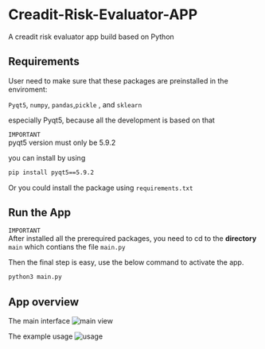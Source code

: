 # Creadit-Risk-Evaluator-APP
A creadit risk evaluator app build based on Python


## Requirements

User need to make sure that these packages are preinstalled in the enviroment:

``Pyqt5``, ``numpy``, ``pandas``,``pickle`` , and ``sklearn``

especially Pyqt5, because all the development is based on that



`IMPORTANT` \
pyqt5 version must only be 5.9.2 

you can install by using 
```bash
pip install pyqt5==5.9.2
```
Or you could install the package using ``requirements.txt``

## Run the App


`IMPORTANT` \
After installed all the prerequired packages, you need to cd to the <strong>directory</strong> ``main`` which contians the file ``main.py``



Then the final step is easy, use the below command to activate the app.

```bash
python3 main.py
```

## App overview

The main interface
![main view](https://github.com/span11UR/Creadit-Risk-Evaluator-APP/blob/master/RM_image/overview.png)

The example usage
![usage](https://github.com/span11UR/Creadit-Risk-Evaluator-APP/blob/master/RM_image/usage.png)
